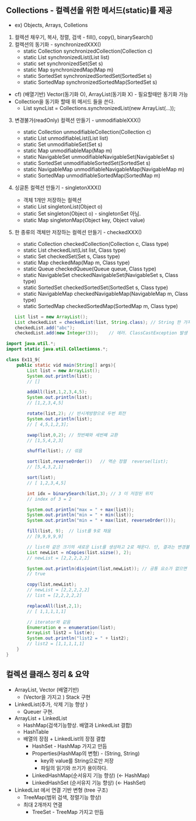 Collections - 컬렉션을 위한 메서드(static)를 제공 
-----

* ex) Objects, Arrays, Colletions 
1. 컬렉션 채우기, 복사, 정렬, 검색 - fill(), copy(), binarySearch()
2. 컬렉션의 동기화 - synchronizedXXX()
    + static Collection synchronizedCollection(Collection c)
    + static List synchronizedList(List list)
    + static set synchronizedSet(Set s)
    + static Map synchronizedMap(Map m)
    + static SortedSet synchronizedSortedSet(SortedSet s)
    + static SortedMap synchronizedSortedMap(SortedSet s)
* cf) (배열기반) Vector(동기화 O), ArrayList(동기화 X) - 필요할때만 동기화 가능 
* Collection을 동기화 할때 위 메서드 들을 쓴다. 
    + List syncList = Collections.synchronizedList(new ArrayList(...));
    
3. 변경불가(readOnly) 컬렉션 만들기 - unmodifiableXXX()
    + static Collection unmodifiableCollection(Collection c)
    + static List unmodifiableList(List list)
    + static Set unmodifiableSet(Set s)
    + static Map unmodifiableMap(Map m)
    + static NavigableSet unmodifiableNavigableSet(NavigableSet s)
    + static SortedSet unmodifiableSortedSet(SortedSet s)
    + static NavigableMap unmodifiableNavigableMap(NavigableMap m)
    + static SortedMap unmodifiableSortedMap(SortedMap m)

4. 싱글톤 컬렉션 만들기 - singletonXXX()
    + 객체 1개만 저장하는 컬렉션
    + static List singletonList(Object o)
    + static Set singleton(Object o) - singletonSet 아님. 
    + static Map singletonMap(Object key, Object value)

5. 한 종류의 객체만 저장하는 컬렉션 만들기 - checkedXXX()
    + static Collection checkedCollection(Collection c, Class type)
    + static List checkedList(List list, Class type)
    + static Set checkedSet(Set s, Class type)
    + static Map checkedMap(Map m, Class type)
    + static Queue checkedQueue(Queue queue, Class type)
    + static NavigableSet checkedNavigableSet(NavigableSet s, Class type)
    + static SortedSet checkedSortedSet(SortedSet s, Class type)
    + static NavigableMap checkedNavigableMap(NavigableMap m, Class type)
    + static SortedMap checkedSortedMap(SortedMap m, Class type)
    ```java
    List list = new ArrayList();
    List checkedList = checkedList(list, String.class); // String 한 가지 타입만 저장 가능 
    checkedList.add("abc");
    checkedList.add(new Integer(3));    // 에러. ClassCastException 발생
    ```

```java
import java.util.*;
import static java.util.Collectionss.*; 

class Ex11_9{
    public static vid main(String[] args){
        List list = new ArrayList();
        System.out.println(list);
        // []

        addAll(list,1,2,3,4,5);
        System.out.println(list);
        // [1,2,3,4,5]

        rotate(list,2); // 반시계방향으로 두번 회전
        System.out.println(list);
        // [ 4,5,1,2,3];

        swap(list,0,2); // 첫번째와 세번째 교환
        // [1,5,4,2,3]

        shuffle(list); // 섞음

        sort(list,reverseOrder())   // 역순 정렬  reverse(list);
        // [5,4,3,2,1]

        sort(list);
        // [ 1,2,3,4,5]

        int idx = binarySearch(list,3); // 3 이 저장된 위치
        // index of 3 = 2 

        System.out.println("max = " + max(list));
        System.out.println("min = " + min(list));
        System.out.println("min = " + max(list, reverseOrder()));

        fill(list, 9);  // list를 9로 채움
        // [9,9,9,9,9]

        // list와 같은 크기의 새로운 List를 생성하고 2로 채운다. 단, 결과는 변경불가
        List newList = nCopies(list.sizse(), 2);
        // newList = [2,2,2,2,2]

        System.out.println(disjoint(list,newList)); // 공통 요소가 없으면 true
        // true

        copy(list,newList);
        // newList = [2,2,2,2,2]
        // list = [2,2,2,2,2]

        replaceAll(list,2,1);
        // [ 1,1,1,1,1]

        // iterator와 같음 
        Enumeration e = enumeration(list);
        ArrayList list2 = list(e);
        System.out.println("list2 = " + list2);
        // list2 = [1,1,1,1,1]        
    }
}
```

컬렉션 클래스 정리 & 요약 
-----

* ArrayList, Vector (배열기반)
    + (Vector을 가지고 ) Stack 구현 
* LinkedList(추가, 삭제 기능 향상 )
    + Queuer 구현. 
* ArrayList + LinkedList
    + HashMap(검색기능향상. 배열과 LinkedList 결합)
    + HashTable
    + 배열의 장점 + LinkedList의 장점 결합 
        - HashSet - HashMap 가지고 만듬 
        - Properties(HashMap의 변형) - (String, String)
            - key와 value를 String으로만 저장
            - 파일의 읽기와 쓰기가 용이하다. 
        - LinkedHashMap(순서유지 기능 향상)  (<- HashMap)
        - LinkedHashSet (순서유지 기능 향상)  (<- HashSet)
* LinkedList 에서 연결 기반 변형 (tree 구조)
    + TreeMap(범위 검색, 정렬기능 향상) 
    + 최대 2개까지 연결 
        - TreeSet - TreeMap 가지고 만듬 
        
         

